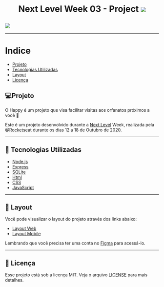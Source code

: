 <h1 align="center"> Next Level Week 03 - Project 
    <img src="https://ik.imagekit.io/RafaelSekiya/logo_0k9-inJlZF.svg">
 </h1>

<h2>
    <img src="https://ik.imagekit.io/RafaelSekiya/happy_4G3gtzLmO.png">
</h2>

--- 

# Indice 
- [Projeto](#-Projeto)
- [Tecnologias Utilizadas](#-tecnologias-utilizadas)
- [Layout](#-layout)
- [Licença](#-licença)

## 💻Projeto

<p>O Happy é um projeto que visa facilitar visitas aos orfanatos próximos a você 💜

Este é um projeto desenvolvido durante a [Next Level](https://nextlevelweek.com/inscricao/3) Week, realizada pela [@Rocketseat](https://github.com/Rocketseat) durante os dias 12 a 18 de Outubro de 2020. </p>

---

## 🚀 Tecnologias Utilizadas 

- [Node.js](https://nodejs.org/en/)
- [Express](https://expressjs.com/pt-br/)
- [SQLite](https://www.sqlite.org/index.html)
- [Html](https://developer.mozilla.org/en-US/docs/Web/HTML)
- [CSS](https://www.w3.org/Style/CSS/Overview.en.html)
- [JavaScript](https://www.javascript.com)

---

## 🔖 Layout

Você pode visualizar o layout do projeto através dos links abaixo:

- [Layout Web](https://www.figma.com/file/mDEbnoojksG4w8sOxmudh3/Happy-Web?node-id=0%3A1)
- [Layout Mobile](https://www.figma.com/file/X27FfVxAgy9f5IFa7ONlph/Happy-Mobile?node-id=0%3A1)

Lembrando que você precisa ter uma conta no [Figma](http://figma.com) para acessá-lo.

---

## 📝 Licença 

Esse projeto está sob a licença MIT. Veja o arquivo [LICENSE](https://github.com/guilhermecapitao/nlw3-discovery-happy/blob/master/LICENSE.md) para mais detalhes. 